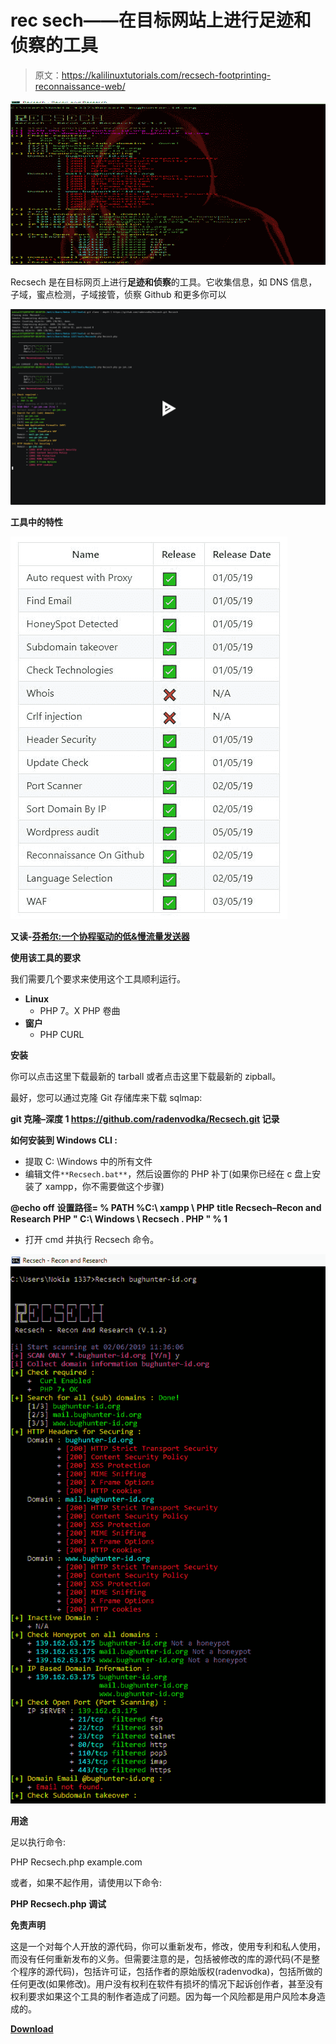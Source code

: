 # rec sech——在目标网站上进行足迹和侦察的工具

> 原文：<https://kalilinuxtutorials.com/recsech-footprinting-reconnaissance-web/>

[![Recsech – Tool For Doing Footprinting & Reconnaissance On The Target Web](img/b336e7dd197afcce5eb39440453d3fa3.png "Recsech – Tool For Doing Footprinting & Reconnaissance On The Target Web")](https://1.bp.blogspot.com/-6GGRaQBAa5Q/XP6VJ2CqTVI/AAAAAAAAAuY/P3leBS_Y8KoIocnFn0nbT0OA_O4JkQ73wCLcBGAs/s1600/Recsech%2B-%2B3%25281%2529.png)

Recsech 是在目标网页上进行**足迹和侦察**的工具。它收集信息，如 DNS 信息，子域，蜜点检测，子域接管，侦察 Github 和更多你可以

[![](img/486e6f5b18dd218937d2be5da5dd9151.png)](https://asciinema.org/a/249695)

**工具中的特性**

![](img/4a4f68e90bcc3f5652d4778b9317f342.png)

**又读-[芬希尔:一个协程驱动的低&慢流量发送器](https://kalilinuxtutorials.com/finshir/)**

**使用该工具的要求**

我们需要几个要求来使用这个工具顺利运行。

*   **Linux**
    *   PHP 7。X PHP 卷曲
*   **窗户**
    *   PHP CURL

**安装**

你可以点击这里下载最新的 tarball 或者点击这里下载最新的 zipball。

最好，您可以通过克隆 Git 存储库来下载 sqlmap:

**git 克隆–深度 1 https://github.com/radenvodka/Recsech.git 记录**

**如何安装到 Windows CLI :**

*   提取 C: \Windows 中的所有文件
*   编辑文件`**Recsech.bat**`，然后设置你的 PHP 补丁(如果你已经在 c 盘上安装了 xampp，你不需要做这个步骤)

**@echo off**
**设置路径= % PATH %C:\ xampp \ PHP**
**title Recsech–Recon and Research**
**PHP " C:\ Windows \ Recsech . PHP " % 1**

*   打开 cmd 并执行 Recsech 命令。

![](img/f13754f2df8cdbfa71c4be3c37fd65dd.png)

**用途**

足以执行命令:

PHP Recsech.php example.com

或者，如果不起作用，请使用以下命令:

**PHP Recsech.php 调试**

**免责声明**

这是一个对每个人开放的源代码，你可以重新发布，修改，使用专利和私人使用，而没有任何重新发布的义务。但需要注意的是，包括被修改的库的源代码(不是整个程序的源代码)，包括许可证，包括作者的原始版权(radenvodka)，包括所做的任何更改(如果修改)。用户没有权利在软件有损坏的情况下起诉创作者，甚至没有权利要求如果这个工具的制作者造成了问题。因为每一个风险都是用户风险本身造成的。

[**Download**](https://github.com/radenvodka/Recsech/tree/RecsechWIN)